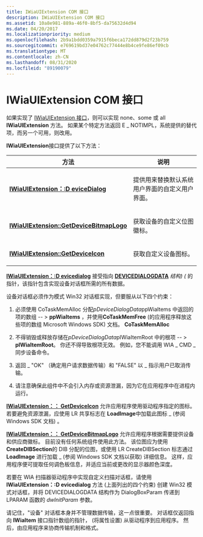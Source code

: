 ```yaml
---
title: IWiaUIExtension COM 接口
description: IWiaUIExtension COM 接口
ms.assetid: 10a8e981-889a-46f0-8bf5-da75632d4d94
ms.date: 04/20/2017
ms.localizationpriority: medium
ms.openlocfilehash: 2b9a1bdd0359a7915f6beca172dd879d2f23b759
ms.sourcegitcommit: e769619bd37e04762c77444e8b4ce9fe86ef09cb
ms.translationtype: MT
ms.contentlocale: zh-CN
ms.lasthandoff: 08/31/2020
ms.locfileid: "89190079"
---
```

# <a name="iwiauiextension-com-interface"></a>IWiaUIExtension COM 接口





如果实现了 [IWiaUIExtension 接口](/previous-versions/windows/hardware/drivers/ff545078(v=vs.85))，则可以实现 none、some 或 all **IWiaUIExtension** 方法。 如果某个特定方法返回 E \_ NOTIMPL，系统提供的替代项，而另一个可用，则改用。

**IWiaUIExtension**接口提供了以下方法：

<table>
<colgroup>
<col width="50%" />
<col width="50%" />
</colgroup>
<thead>
<tr class="header">
<th>方法</th>
<th>说明</th>
</tr>
</thead>
<tbody>
<tr class="odd">
<td><p><a href="https://docs.microsoft.com/previous-versions/windows/hardware/drivers/ff545069(v=vs.85)" data-raw-source="[&lt;strong&gt;IWiaUIExtension::DeviceDialog&lt;/strong&gt;](/previous-versions/windows/hardware/drivers/ff545069(v=vs.85))"><strong>IWiaUIExtension：:D eviceDialog</strong></a></p></td>
<td><p>提供用来替换默认系统用户界面的自定义用户界面。</p></td>
</tr>
<tr class="even">
<td><p><a href="https://docs.microsoft.com/previous-versions/windows/hardware/drivers/ff545073(v=vs.85)" data-raw-source="[&lt;strong&gt;IWiaUIExtension::GetDeviceBitmapLogo&lt;/strong&gt;](/previous-versions/windows/hardware/drivers/ff545073(v=vs.85))"><strong>IWiaUIExtension::GetDeviceBitmapLogo</strong></a></p></td>
<td><p>获取设备的自定义位图徽标。</p></td>
</tr>
<tr class="odd">
<td><p><a href="https://docs.microsoft.com/previous-versions/windows/hardware/drivers/ff545075(v=vs.85)" data-raw-source="[&lt;strong&gt;IWiaUIExtension::GetDeviceIcon&lt;/strong&gt;](/previous-versions/windows/hardware/drivers/ff545075(v=vs.85))"><strong>IWiaUIExtension::GetDeviceIcon</strong></a></p></td>
<td><p>获取自定义设备图标。</p></td>
</tr>
</tbody>
</table>

 

[**IWiaUIExtension：:D evicedialog**](/previous-versions/windows/hardware/drivers/ff545069(v=vs.85)) 接受指向 [**DEVICEDIALOGDATA**](/windows-hardware/drivers/ddi/wiadevd/ns-wiadevd-tagdevicedialogdata) *结构)  (* 的指针，该指针包含实现设备对话框所需的所有数据。

设备对话框必须作为模式 Win32 对话框实现，但要服从以下四个约束：

1.  必须使用 CoTaskMemAlloc 分配*pDeviceDialogData*ppWiaItems 中返回的项的数组 -- &gt; **ppWiaItems** ，并使用**CoTaskMemFree** (的应用程序释放这些项的数组 Microsoft Windows SDK) 文档。 **CoTaskMemAlloc**

2.  不得销毁或释放存储在*pDeviceDialogData*pIWiaItemRoot 中的根项  -- &gt; **pIWiaItemRoot**。 你还不得导致根项无效。 例如，您不能调用 WIA \_ CMD \_ 同步设备命令。

3.  返回 \_ "OK" （确定用户请求数据传输）和 "FALSE" 以 \_ 指示用户已取消传输。

4.  请注意确保此组件中不会引入内存或资源泄漏，因为它在应用程序中在进程内运行。

[**IWiaUIExtension：： GetDeviceIcon**](/previous-versions/windows/hardware/drivers/ff545075(v=vs.85)) 允许应用程序使用驱动程序指定的图标。 若要避免资源泄漏，应使用 LR 共享标志在 **LoadImage**中加载此图标 \_ (参阅 Windows SDK 文档) 。

[**IWiaUIExtension：： GetDeviceBitmapLogo**](/previous-versions/windows/hardware/drivers/ff545073(v=vs.85)) 允许应用程序根据需要提供设备和供应商徽标。 目前没有任何系统组件使用此方法。 该位图应为使用 **CreateDIBSection**的 DIB 分配的位图，或使用 LR CreateDIBSection 标志通过 **LoadImage** 进行加载 \_ (参阅 Windows SDK 文档以获取) 详细信息。 这样，应用程序便可提取任何调色板信息，并适应当前或更改的显示器颜色深度。

若要在 WIA 扫描器驱动程序中实现自定义扫描对话框，请使用 **IWiaUIExtension：:D evicedialog** 方法 (上面列出的四个约束) 创建 Win32 模式对话框，并将 DEVICEDIALOGDATA 结构作为 DialogBoxParam 传递到 LPARAM 函数的 *dwInitParam* 参数。

请记住，"设备" 对话框本身并不管理数据传输，这一点很重要。 对话框仅返回指向 **IWiaItem** 接口指针数组的指针， (将属性设置) 从驱动程序到应用程序。 然后，由应用程序来协商传输机制和格式。

 

